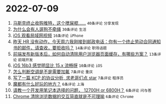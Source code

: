 # 2022-07-09

1. [马斯克终止收购推特，这个搅屎棍……](https://www.v2ex.com/t/865051) `40条评论` `分享发现`
1. [为什么会有人遛狗不牵绳](https://www.v2ex.com/t/865052) `30条评论` `生活`
1. [iOS 观看局域网视频](https://www.v2ex.com/t/865050) `16条评论` `iPhone`
1. [昨天 HR 没有动作，今天周六我刚接到邮政电话：你有一个终止劳动合同通知书的邮件，请查收，要拒收吗？](https://www.v2ex.com/t/865070) `14条评论` `职场话题`
1. [前端发布新版本后，如何自动清除用户浏览器页面缓存，有哪些方案？](https://www.v2ex.com/t/865053) `13条评论` `前端开发`
1. [iOS 16b3 感觉明显比 15.x 流畅呀](https://www.v2ex.com/t/865062) `10条评论` `iOS`
1. [怎么判断空调是不是需要加氟](https://www.v2ex.com/t/865089) `7条评论` `重庆`
1. [写了一篇 KCP 的协议分析, 求老哥们点 star](https://www.v2ex.com/t/865059) `7条评论` `程序员`
1. [魔都有什么好玩的地方？](https://www.v2ex.com/t/865078) `6条评论` `上海`
1. [请教一个开发用笔记本选择的问题， 12700H or 6800H？](https://www.v2ex.com/t/865077) `6条评论` `问与答`
1. [Chrome 清除浏览数据的交互简直就是不可理喻](https://www.v2ex.com/t/865068) `6条评论` `Chrome`
